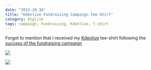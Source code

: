 ```yaml
---
date: "2012-10-16"
title: "Kdenlive Fundraising Campaign Tee-Shirt"
category: English
tags: campaign, Fundraising, Kdenlive, T-shirt
---
```


Forgot to mention that I received my [Kdenlive](https://kdenlive.org) tee-shirt following the [success of the fundraising campaign](https://kevin.deldycke.com/2012/05/kdenlive-fundraising-campaign-tremendous-success/)

![](/uploads/2012/kdenlive-fundraising-campaign-tee-shirt-back.jpg)

![](/uploads/2012/kdenlive-fundraising-campaign-tee-shirt-front.jpg)

